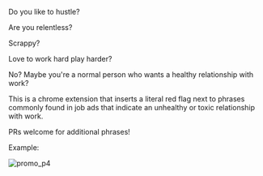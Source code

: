 Do you like to hustle?

Are you relentless?

Scrappy?

Love to work hard play harder?

No? Maybe you're a normal person who wants a healthy relationship with work?

This is a chrome extension that inserts a literal red flag next to phrases commonly found in job ads that indicate an unhealthy or toxic relationship with work.

PRs welcome for additional phrases!

Example:

![promo_p4](https://github.com/user-attachments/assets/e84a765d-800a-4a64-8ae3-531388aeebaf)

